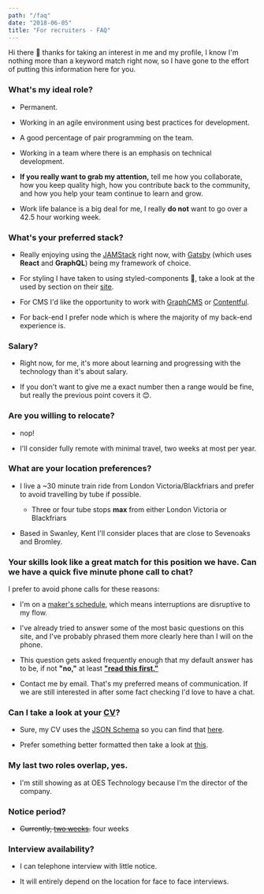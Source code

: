 ```yaml
---
path: "/faq"
date: "2018-06-05"
title: "For recruiters - FAQ"
---
```


Hi there 👋 thanks for taking an interest in me and my profile, I know
I'm nothing more than a keyword match right now, so I have gone to the
effort of putting this information here for you.

### What's my ideal role?

- Permanent.

- Working in an agile environment using best practices for
  development.

- A good percentage of pair programming on the team.

- Working in a team where there is an emphasis on technical
  development.

- **If you really want to grab my attention,** tell me how you
  collaborate, how you keep quality high, how you contribute back to
  the community, and how you help your team continue to learn and
  grow.

- Work life balance is a big deal for me, I really **do not** want to
  go over a 42.5 hour working week.

### What's your preferred stack?

- Really enjoying using the [JAMStack] right now, with [Gatsby] (which
  uses **React** and **GraphQL**) being my framework of choice.

- For styling I have taken to using styled-components 💅, take a look
  at the used by section on their [site].

- For CMS I'd like the opportunity to work with [GraphCMS] or
  [Contentful].

- For back-end I prefer node which is where the majority of my
  back-end experience is.

### Salary?

- Right now, for me, it's more about learning and progressing with the
  technology than it's about salary.

- If you don't want to give me a exact number then a range would be
  fine, but really the previous point covers it 😊.

### Are you willing to relocate?

- nop!

- I'll consider fully remote with minimal travel, two weeks at most
  per year.

### What are your location preferences?

- I live a ~30 minute train ride from London Victoria/Blackfriars and
  prefer to avoid travelling by tube if possible.

  - Three or four tube stops **max** from either London Victoria or
    Blackfriars

- Based in Swanley, Kent I'll consider places that are close to
  Sevenoaks and Bromley.

### Your skills look like a great match for this position we have. Can we have a quick five minute phone call to chat?

I prefer to avoid phone calls for these reasons:

- I'm on a [maker's schedule], which means interruptions are
  disruptive to my flow.

- I've already tried to answer some of the most basic questions on
  this site, and I've probably phrased them more clearly here than I
  will on the phone.

- This question gets asked frequently enough that my default answer
  has to be, if not **"no,"** at least **["read this first."]**

- Contact me by email. That's my preferred means of communication. If
  we are still interested in after some fact checking I'd love to have
  a chat.

### Can I take a look at your [CV]?

- Sure, my CV uses the [JSON Schema] so you can find that [here].

- Prefer something better formatted then take a look at [this].

### My last two roles overlap, yes.

- I'm still showing as at OES Technology because I'm the director of
  the company.

### Notice period?

- ~~Currently, [two weeks].~~ four weeks

### Interview availability?

- I can telephone interview with little notice.

- It will entirely depend on the location for face to face interviews.

<!-- Links -->

[site]: https://www.styled-components.com/
[maker's schedule]: http://www.paulgraham.com/makersschedule.html
[jamstack]: https://jamstack.org/
[gatsby]: http://gatsbyjs.org/
[graphcms]: https://graphcms.com/
[contentful]: https://www.contentful.com
["read this first."]: https://scottspence.me/faq
[cv]: https://cv.scottspence.me/
[json schema]: https://jsonresume.org/schema/
[here]: https://cvjson.now.sh/
[this]: https://cv.scottspence.me/
[two weeks]: https://www.youtube.com/watch?v=9v-33jcEDk4
